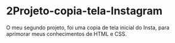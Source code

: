 # 2Projeto-copia-tela-Instagram
O meu segundo projeto, foi uma copia de tela inicial do Insta, para aprimorar meus conhecimentos de HTML  e CSS.
